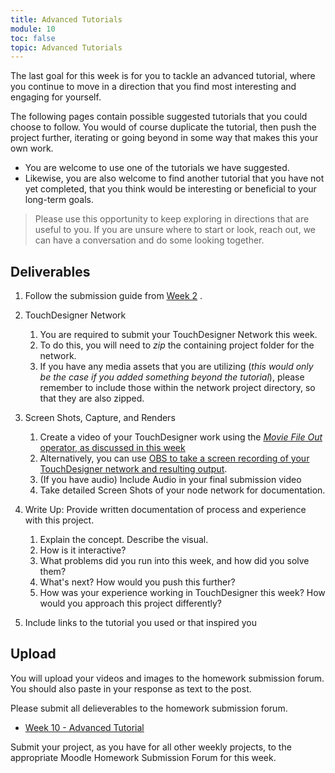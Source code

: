 ```yaml
---
title: Advanced Tutorials
module: 10
toc: false
topic: Advanced Tutorials
---
```


The last goal for this week is for you to tackle an advanced tutorial, where you continue to move in a direction that you find most interesting and engaging for yourself.

The following pages contain possible suggested tutorials that you could choose to follow. You would of course duplicate the tutorial, then push the project further, iterating or going beyond in some way that makes this your own work.

- You are welcome to use one of the tutorials we have suggested.
- Likewise, you are also welcome to find another tutorial that you have not yet completed, that you think would be interesting or beneficial to your long-term goals.

> Please use this opportunity to keep exploring in directions that are useful to you. If you are unsure where to start or look, reach out, we can have a conversation and do some looking together.

## Deliverables

1. Follow the submission guide from [Week 2](https://montana-media-arts.github.io/340-interactive-art/modules/week-2/homework/) .

1. TouchDesigner Network
	1. You are required to submit your TouchDesigner Network this week.
	2. To do this, you will need to _zip_ the containing project folder for the network.
	3. If you have any media assets that you are utilizing (_this would only be the case if you added something beyond the tutorial_), please remember to include those within the network project directory, so that they are also zipped.
2. Screen Shots, Capture, and Renders
	1. Create a video of your TouchDesigner work using the [_Movie File Out_ operator, as discussed in this week]({{site.baseurl}}/modules/week-3/recordVideoOut/) 
	2. Alternatively, you can use [OBS to take a screen recording of your TouchDesigner network and resulting output]({{site.baseurl}}/modules/week-2/captureYourDisplay/).
	3. (If you have audio) Include Audio in your final submission video
	4. Take detailed Screen Shots of your node network for documentation.
3. Write Up: Provide written documentation of process and experience with this project.
	1. Explain the concept.  Describe the visual.
	2. How is it interactive?
	3. What problems did you run into this week, and how did you solve them? 
	4. What's next? How would you push this further?
	5. How was your experience working in TouchDesigner this week?  How would you approach this project differently?
4. Include links to the tutorial you used or that inspired you

## Upload

You will upload your videos and images to the homework submission forum. You should also paste in your response as text to the post. 

Please submit all delieverables to the homework submission forum.

- [Week 10 - Advanced Tutorial](https://moodle.umt.edu/mod/hsuforum/view.php?id=2774175)

Submit your project, as you have for all other weekly projects, to the appropriate Moodle Homework Submission Forum for this week. 
